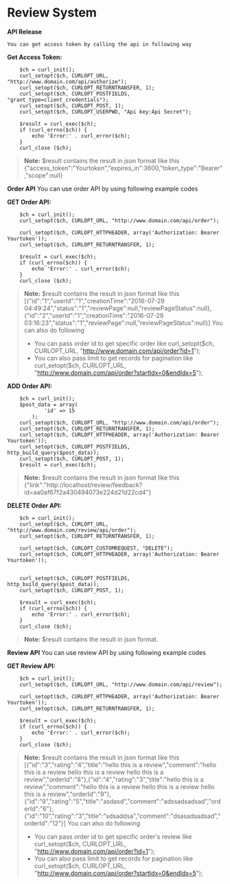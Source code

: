 # Review System

**API Release**

	You can get access token by calling the api in following way

**Get Access Token:**

```
    $ch = curl_init();
    curl_setopt($ch, CURLOPT_URL, "http://www.domain.com/api/authorize");
    curl_setopt($ch, CURLOPT_RETURNTRANSFER, 1);
    curl_setopt($ch, CURLOPT_POSTFIELDS, "grant_type=client_credentials");
    curl_setopt($ch, CURLOPT_POST, 1);
    curl_setopt($ch, CURLOPT_USERPWD, "Api key:Api Secret");

    $result = curl_exec($ch);
    if (curl_errno($ch)) {
        echo 'Error:' . curl_error($ch);
    }
    curl_close ($ch);
```

> **Note:** $result contains the result in json format like this
>{"access_token":"Yourtoken","expires_in":3600,"token_type":"Bearer","scope":null}

**Order API**
	You can use order API by using following example codes

**GET Order API:**

```
    $ch = curl_init(); 
    curl_setopt($ch, CURLOPT_URL, "http://www.domain.com/api/order");

    curl_setopt($ch, CURLOPT_HTTPHEADER, array('Authorization: Bearer Yourtoken'));
    curl_setopt($ch, CURLOPT_RETURNTRANSFER, 1);
    
    $result = curl_exec($ch);
    if (curl_errno($ch)) {
        echo 'Error:' . curl_error($ch);
    }
    curl_close ($ch); 
```

> **Note:** $result contains the result in json format like this
>[{"id":"1","userId":"1","creationTime":"2016-07-29 04:49:24","status":"1","reviewPage":null,"reviewPageStatus":null},{"id":"2","userId":"1","creationTime":"2016-07-29 03:16:23","status":"1","reviewPage":null,"reviewPageStatus":null}]
> You can also do following
> - You can pass order id to get specific order like curl_setopt($ch, CURLOPT_URL, "http://www.domain.com/api/order?id=1");
> - You can also pass limit to get records for pagination like curl_setopt($ch, CURLOPT_URL, "http://www.domain.com/api/order?startIdx=0&endIdx=5");

**ADD Order API:**

```
    $ch = curl_init();
    $post_data = array(
            'id' => 15
        );
    curl_setopt($ch, CURLOPT_URL, "http://www.domain.com/api/order");
    curl_setopt($ch, CURLOPT_RETURNTRANSFER, 1);
    curl_setopt($ch, CURLOPT_HTTPHEADER, array('Authorization: Bearer Yourtoken'));
    curl_setopt($ch, CURLOPT_POSTFIELDS, http_build_query($post_data));
    curl_setopt($ch, CURLOPT_POST, 1);
    $result = curl_exec($ch);
```

> **Note:** $result contains the result in json format like this
> {"link":"http:\/\/localhost\/review\/feedback?id=aa0af67f2a430494073e224d21d22cd4"}

**DELETE Order API:**

```
    $ch = curl_init();
    curl_setopt($ch, CURLOPT_URL, "http://www.domain.com/review/api/order");
    curl_setopt($ch, CURLOPT_RETURNTRANSFER, 1);

    curl_setopt($ch, CURLOPT_CUSTOMREQUEST, "DELETE");
    curl_setopt($ch, CURLOPT_HTTPHEADER, array('Authorization: Bearer Yourtoken'));


    curl_setopt($ch, CURLOPT_POSTFIELDS, http_build_query($post_data));
    curl_setopt($ch, CURLOPT_POST, 1);

    $result = curl_exec($ch);
    if (curl_errno($ch)) {
        echo 'Error:' . curl_error($ch);
    }
    curl_close ($ch);
```

> **Note:** $result contains the result in json format.

**Review API**
	You can use review API by using following example codes

**GET Review API:**

```
    $ch = curl_init(); 
    curl_setopt($ch, CURLOPT_URL, "http://www.domain.com/api/review");

    curl_setopt($ch, CURLOPT_HTTPHEADER, array('Authorization: Bearer Yourtoken'));
    curl_setopt($ch, CURLOPT_RETURNTRANSFER, 1);
    
    $result = curl_exec($ch);
    if (curl_errno($ch)) {
        echo 'Error:' . curl_error($ch);
    }
    curl_close ($ch); 
```

> **Note:** $result contains the result in json format like this
>[{"id":"3","rating":"4","title":"hello this is a review","comment":"hello this is a review hello this is a review hello this is a review","orderId":"8"},{"id":"4","rating":"3","title":"hello this is a review","comment":"hello this is a review hello this is a review hello this is a review","orderId":"9"},{"id":"9","rating":"5","title":"asdasd","comment":"adssadsadsad","orderId":"6"},{"id":"10","rating":"3","title":"sdsaddsa","comment":"dsasadsadsad","orderId":"12"}]
> You can also do following
> - You can pass order id to get specific order's review like curl_setopt($ch, CURLOPT_URL, "http://www.domain.com/api/order?id=1");
> - You can also pass limit to get records for pagination like curl_setopt($ch, CURLOPT_URL, "http://www.domain.com/api/order?startIdx=0&endIdx=5");
